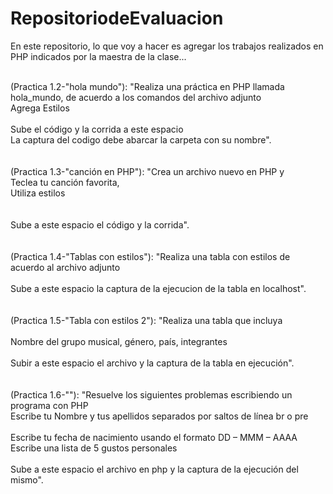 # RepositoriodeEvaluacion
En este repositorio, lo que voy a hacer es agregar los trabajos realizados en PHP indicados por la maestra de la clase...
<br>
<br>

(Practica 1.2-"hola mundo"): "Realiza una práctica en PHP llamada hola_mundo, de acuerdo a los comandos del archivo adjunto
<br>
Agrega Estilos
<br>
<br>
Sube el código y la corrida a este espacio
<br>
La captura del codigo debe abarcar la carpeta con su nombre".
<br>
<br>
<br>
(Practica 1.3-"canción en PHP"): "Crea un archivo nuevo en PHP y
<br>
Teclea tu canción favorita,
<br>
Utiliza estilos
<br>
<br>
<br>
Sube a este espacio el código y la corrida".
<br>
<br>
<br>
(Practica 1.4-"Tablas con estilos"): "Realiza una tabla con estilos de acuerdo al archivo adjunto
<br>
<br>
Sube a este espacio la captura de la ejecucion de la tabla en localhost".
<br>
<br>
<br>
(Practica 1.5-"Tabla con estilos 2"): "Realiza una tabla que incluya
<br>
<br>
Nombre del grupo musical, género, país, integrantes
<br>
<br>
Subir a este espacio el archivo y la captura de la tabla en ejecución".
<br>
<br>
<br>
(Practica 1.6-""): "Resuelve los siguientes problemas escribiendo un programa con PHP
<br>
Escribe tu Nombre y tus apellidos separados por saltos de línea br o pre
<br>
<br>
Escribe tu fecha de nacimiento usando el formato DD – MMM – AAAA
<br>
Escribe una lista de 5 gustos personales
<br>
<br>
Sube a este espacio el archivo en php y la captura de la ejecución del mismo".
<br>
<br>
<br>
